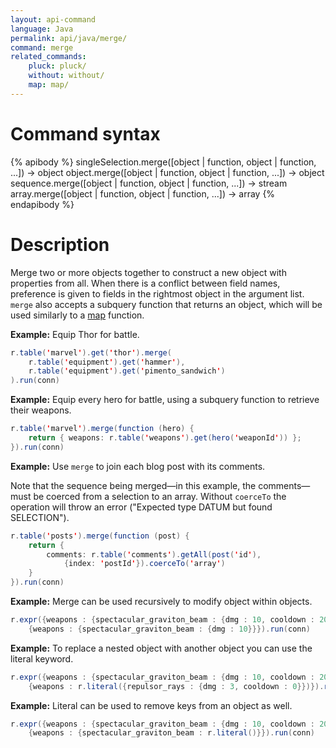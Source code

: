 ```yaml
---
layout: api-command
language: Java
permalink: api/java/merge/
command: merge
related_commands:
    pluck: pluck/
    without: without/
    map: map/
---
```


# Command syntax #

{% apibody %}
singleSelection.merge([object | function, object | function, ...]) &rarr; object
object.merge([object | function, object | function, ...]) &rarr; object
sequence.merge([object | function, object | function, ...]) &rarr; stream
array.merge([object | function, object | function, ...]) &rarr; array
{% endapibody %}

# Description #

Merge two or more objects together to construct a new object with properties from all. When there is a conflict between field names, preference is given to fields in the rightmost object in the argument list. `merge` also accepts a subquery function that returns an object, which will be used similarly to a [map](/api/java/map/) function.

__Example:__ Equip Thor for battle.

```java
r.table('marvel').get('thor').merge(
    r.table('equipment').get('hammer'),
    r.table('equipment').get('pimento_sandwich')
).run(conn)
```

__Example:__ Equip every hero for battle, using a subquery function to retrieve their weapons.

```java
r.table('marvel').merge(function (hero) {
    return { weapons: r.table('weapons').get(hero('weaponId')) };
}).run(conn)
```

__Example:__ Use `merge` to join each blog post with its comments.

Note that the sequence being merged&mdash;in this example, the comments&mdash;must be coerced from a selection to an array. Without `coerceTo` the operation will throw an error ("Expected type DATUM but found SELECTION").

```java
r.table('posts').merge(function (post) {
    return {
        comments: r.table('comments').getAll(post('id'),
            {index: 'postId'}).coerceTo('array')
    }
}).run(conn)
```

__Example:__ Merge can be used recursively to modify object within objects.

```java
r.expr({weapons : {spectacular_graviton_beam : {dmg : 10, cooldown : 20}}}).merge(
    {weapons : {spectacular_graviton_beam : {dmg : 10}}}).run(conn)
```


__Example:__ To replace a nested object with another object you can use the literal keyword.

```java
r.expr({weapons : {spectacular_graviton_beam : {dmg : 10, cooldown : 20}}}).merge(
    {weapons : r.literal({repulsor_rays : {dmg : 3, cooldown : 0}})}).run(conn)
```


__Example:__ Literal can be used to remove keys from an object as well.

```java
r.expr({weapons : {spectacular_graviton_beam : {dmg : 10, cooldown : 20}}}).merge(
    {weapons : {spectacular_graviton_beam : r.literal()}}).run(conn)
```

